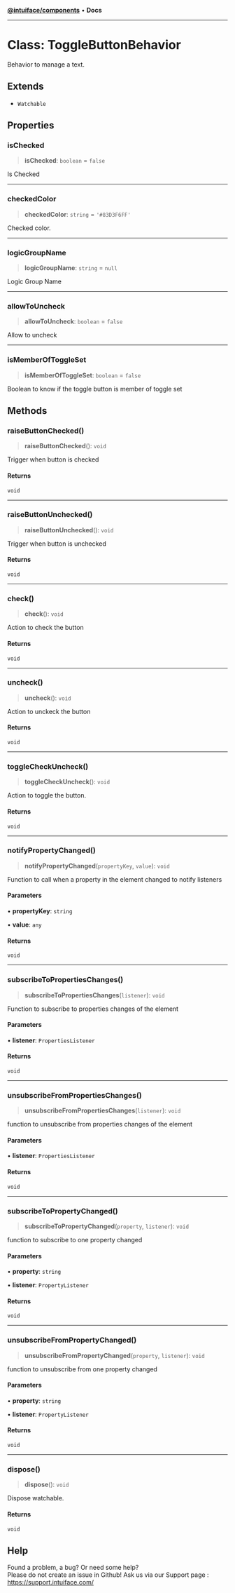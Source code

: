 [**@intuiface/components**](../README.md) • **Docs**

***

# Class: ToggleButtonBehavior

Behavior to manage a text.

## Extends

- `Watchable`

## Properties

### isChecked

> **isChecked**: `boolean` = `false`

Is Checked

***

### checkedColor

> **checkedColor**: `string` = `'#83D3F6FF'`

Checked color.

***

### logicGroupName

> **logicGroupName**: `string` = `null`

Logic Group Name

***

### allowToUncheck

> **allowToUncheck**: `boolean` = `false`

Allow to uncheck

***

### isMemberOfToggleSet

> **isMemberOfToggleSet**: `boolean` = `false`

Boolean to know if the toggle button is member of toggle set

## Methods

### raiseButtonChecked()

> **raiseButtonChecked**(): `void`

Trigger when button is checked

#### Returns

`void`

***

### raiseButtonUnchecked()

> **raiseButtonUnchecked**(): `void`

Trigger when button is unchecked

#### Returns

`void`

***

### check()

> **check**(): `void`

Action to check the button

#### Returns

`void`

***

### uncheck()

> **uncheck**(): `void`

Action to unckeck the button

#### Returns

`void`

***

### toggleCheckUncheck()

> **toggleCheckUncheck**(): `void`

Action to toggle the button.

#### Returns

`void`

***

### notifyPropertyChanged()

> **notifyPropertyChanged**(`propertyKey`, `value`): `void`

Function to call when a property in the element changed to notify listeners

#### Parameters

• **propertyKey**: `string`

• **value**: `any`

#### Returns

`void`

***

### subscribeToPropertiesChanges()

> **subscribeToPropertiesChanges**(`listener`): `void`

Function to subscribe to properties changes of the element

#### Parameters

• **listener**: `PropertiesListener`

#### Returns

`void`

***

### unsubscribeFromPropertiesChanges()

> **unsubscribeFromPropertiesChanges**(`listener`): `void`

function to unsubscribe from properties changes of the element

#### Parameters

• **listener**: `PropertiesListener`

#### Returns

`void`

***

### subscribeToPropertyChanged()

> **subscribeToPropertyChanged**(`property`, `listener`): `void`

function to subscribe to one property changed

#### Parameters

• **property**: `string`

• **listener**: `PropertyListener`

#### Returns

`void`

***

### unsubscribeFromPropertyChanged()

> **unsubscribeFromPropertyChanged**(`property`, `listener`): `void`

function to unsubscribe from one property changed

#### Parameters

• **property**: `string`

• **listener**: `PropertyListener`

#### Returns

`void`

***

### dispose()

> **dispose**(): `void`

Dispose watchable.

#### Returns

`void`


## Help
Found a problem, a bug? Or need some help?  
Please do not create an issue in Github! Ask us via our Support page : https://support.intuiface.com/